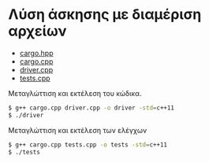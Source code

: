 # Λύση άσκησης με διαμέριση αρχείων

* [cargo.hpp](./cargo.hpp)
* [cargo.cpp](./cargo.cpp)
* [driver.cpp](./driver.cpp)
* [tests.cpp](./tests.cpp)

Μεταγλώττιση και εκτέλεση του κώδικα.

```bash
$ g++ cargo.cpp driver.cpp -o driver -std=c++11
$ ./driver
```

Μεταγλώττιση και εκτέλεση των ελέγχων

```bash
$ g++ cargo.cpp tests.cpp -o tests -std=c++11
$ ./tests
```

